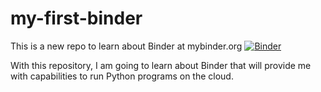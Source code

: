 # my-first-binder
This is a new repo to learn about Binder at mybinder.org [![Binder](https://mybinder.org/badge_logo.svg)](https://mybinder.org/v2/gh/agusarif/my-first-binder/HEAD)

With this repository, I am going to learn about Binder that will provide me with capabilities to run Python programs on the cloud.
